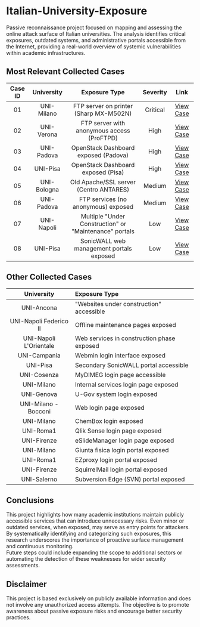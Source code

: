 # Italian-University-Exposure
Passive reconnaissance project focused on mapping and assessing the online attack surface of Italian universities. The analysis identifies critical exposures, outdated systems, and administrative portals accessible from the Internet, providing a real-world overview of systemic vulnerabilities within academic infrastructures.

## Most Relevant Collected Cases

| Case ID | University | Exposure Type | Severity | Link |
|:-------:|:-----------:|:-------------:|:--------:|:----:|
| 01 | UNI-Milano | FTP server on printer (Sharp MX-M502N) | Critical | [View Case](cases/case-01.md) |
| 02 | UNI-Verona | FTP server with anonymous access (ProFTPD) | High | [View Case](cases/case-02.md) |
| 03 | UNI-Padova | OpenStack Dashboard exposed (Padova) | High | [View Case](cases/case-03.md) |
| 04 | UNI-Pisa | OpenStack Dashboard exposed (Pisa) | High | [View Case](cases/case-04.md) |
| 05 | UNI-Bologna | Old Apache/SSL server (Centro ANTARES) | Medium | [View Case](cases/case-05.md) |
| 06 | UNI-Padova | FTP services (no anonymous) exposed | Medium | [View Case](cases/case-06.md) |
| 07 | UNI-Napoli | Multiple "Under Construction" or "Maintenance" portals | Low | [View Case](cases/case-07.md) |
| 08 | UNI-Pisa | SonicWALL web management portals exposed | Low | [View Case](cases/case-08.md) |

## Other Collected Cases

| University | Exposure Type |
|:-----------:|:--------------|
| UNI-Ancona | "Websites under construction" accessible |
| UNI-Napoli Federico II | Offline maintenance pages exposed |
| UNI-Napoli L'Orientale | Web services in construction phase exposed |
| UNI-Campania | Webmin login interface exposed |
| UNI-Pisa | Secondary SonicWALL portal accessible |
| UNI-Cosenza | MyDIMEG login page accessible |
| UNI-Milano | Internal services login page exposed |
| UNI-Genova | U-Gov system login exposed |
| UNI-Milano - Bocconi | Web login page exposed |
| UNI-Milano | ChemBox login exposed |
| UNI-Roma1 | Qlik Sense login page exposed |
| UNI-Firenze | eSlideManager login page exposed |
| UNI-Milano | Giunta fisica login portal exposed |
| UNI-Roma1 | EZproxy login portal exposed |
| UNI-Firenze | SquirrelMail login portal exposed |
| UNI-Salerno | Subversion Edge (SVN) portal exposed |

## Conclusions

This project highlights how many academic institutions maintain publicly accessible services that can introduce unnecessary risks. Even minor or outdated services, when exposed, may serve as entry points for attackers.  
By systematically identifying and categorizing such exposures, this research underscores the importance of proactive surface management and continuous monitoring.  
Future steps could include expanding the scope to additional sectors or automating the detection of these weaknesses for wider security assessments.

## Disclaimer

This project is based exclusively on publicly available information and does not involve any unauthorized access attempts. The objective is to promote awareness about passive exposure risks and encourage better security practices.


